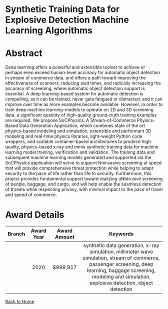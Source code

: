 
Synthetic Training Data for Explosive Detection Machine Learning Algorithms
===========================================================================

# Abstract


Deep learning offers a powerful and extensible toolset to achieve or perhaps even exceed human-level accuracy for automatic object detection in stream of commerce data, and offers a path toward improving the effectiveness of scanners, reducing wait times, and radically increasing the accuracy of screening, where automatic object detection support is essential. A deep learning-based system for automatic detection is compelling, as it can be trained, never gets fatigued or distracted, and it can improve over time as more examples become available. However, in order to train deep machine learning-models to operate on 2D and 3D screening data, a significant quantity of high-quality ground-truth training examples are required. We propose SoCPhysics: A Stream-of-Commerce Physics-Based Data Generation Application, which combines state of the art physics-based modeling and simulation, extensible and performant 3D modeling and real-time physics libraries, light-weight Python code wrappers, and scalable container-based architectures to produce high-quality, physics-based x-ray and mmw synthetic training data for machine learning model training, verification and validation. The training data and subsequent machine learning models generated and supported via the SoCPhysics application will serve to support Nninvasive screening at speed that will provide comprehensive threat protection while helping to adapt security to the pace of life rather than life to security. Furthermore, this project provides fundamental support toward realizing uNbtrusive screening of people, baggage, and cargo, and will help enable the seamless detection of threats while respecting privacy, with minimal impact to the pace of travel and speed of commerce.  

# Award Details

|Branch|Award Year|Award Amount|Keywords|
| :---: | :---: | :---: | :---: |
||2020|$999,917|synthetic data generation, x-ray simulation, millimeter wave simulation, stream of commerce, passenger screening, deep learning, baggage screening, modeling and simulation, explosive detection, object detection|
  
  


[Back to Home](https://github.com/chrischow/dod_sbir_awards/DJ/#1797)